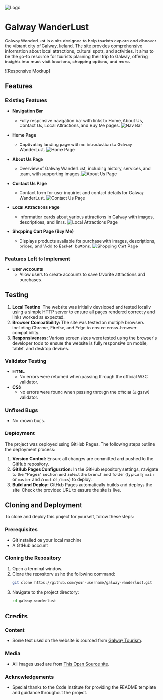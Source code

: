 ![Logo](Images/galwayLogo1.png)
# Galway WanderLust

Galway WanderLust is a site designed to help tourists explore and discover the vibrant city of Galway, Ireland. The site provides comprehensive information about local attractions, cultural spots, and activities. It aims to be the go-to resource for tourists planning their trip to Galway, offering insights into must-visit locations, shopping options, and more.

![Responsive Mockup]

## Features

### Existing Features

- **Navigation Bar**
  - Fully responsive navigation bar with links to Home, About Us, Contact Us, Local Attractions, and Buy Me pages.
  ![Nav Bar](Images/Navbar.png)

- **Home Page**
  - Captivating landing page with an introduction to Galway WanderLust.
  ![Home Page](Images/homePage.png)

- **About Us Page**
  - Overview of Galway WanderLust, including history, services, and team, with supporting images.
  ![About Us Page](Images/aboutUs.png)

- **Contact Us Page**
  - Contact form for user inquiries and contact details for Galway WanderLust.
  ![Contact Us Page](Images/contactUs.png)

- **Local Attractions Page**
  - Information cards about various attractions in Galway with images, descriptions, and links.
  ![Local Attractions Page](Images/localAttractions.png)

- **Shopping Cart Page (Buy Me)**
  - Displays products available for purchase with images, descriptions, prices, and 'Add to Basket' buttons.
  ![Shopping Cart Page](Images/buyMe.png)

### Features Left to Implement
- **User Accounts**
  - Allow users to create accounts to save favorite attractions and purchases.

## Testing
1. **Local Testing:** The website was initially developed and tested locally using a simple HTTP server to ensure all pages rendered correctly and links worked as expected.
2. **Browser Compatibility:** The site was tested on multiple browsers including Chrome, Firefox, and Edge to ensure cross-browser compatibility.
3. **Responsiveness:** Various screen sizes were tested using the browser's developer tools to ensure the website is fully responsive on mobile, tablet, and desktop devices.

### Validator Testing
- **HTML**
  - No errors were returned when passing through the official W3C validator.
- **CSS**
  - No errors were found when passing through the official (Jigsaw) validator.

### Unfixed Bugs
- No known bugs.

### Deployment

The project was deployed using GitHub Pages. The following steps outline the deployment process:

1. **Version Control:** Ensure all changes are committed and pushed to the GitHub repository.
2. **GitHub Pages Configuration:** In the GitHub repository settings, navigate to the "Pages" section and select the branch and folder (typically `main` or `master` and `/root` or `/docs`) to deploy.
3. **Build and Deploy:** GitHub Pages automatically builds and deploys the site. Check the provided URL to ensure the site is live.

## Cloning and Deployment

To clone and deploy this project for yourself, follow these steps:

### Prerequisites

- Git installed on your local machine
- A GitHub account

### Cloning the Repository

1. Open a terminal window.
2. Clone the repository using the following command:
    ```bash
    git clone https://github.com/your-username/galway-wanderlust.git
    ```
3. Navigate to the project directory:
    ```bash
    cd galway-wanderlust
    ```
## Credits

### Content
- Some text used on the website is sourced from [Galway Tourism](https://www.galwaytourism.ie/best-tours-galway/).

### Media
- All images used are from [This Open Source site](https://unsplash.com).

### Acknowledgements
- Special thanks to the Code Institute for providing the README template and guidance throughout the project.
